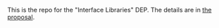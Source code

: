 This is the repo for the "Interface Libraries" DEP. The details are in [the proposal][proposal].

[proposal]: https://github.com/munificent/dep-interface-libraries/blob/master/Proposal.md
